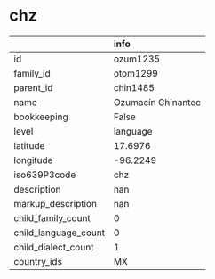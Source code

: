 # chz
|                      | info               |
|:---------------------|:-------------------|
| id                   | ozum1235           |
| family_id            | otom1299           |
| parent_id            | chin1485           |
| name                 | Ozumacín Chinantec |
| bookkeeping          | False              |
| level                | language           |
| latitude             | 17.6976            |
| longitude            | -96.2249           |
| iso639P3code         | chz                |
| description          | nan                |
| markup_description   | nan                |
| child_family_count   | 0                  |
| child_language_count | 0                  |
| child_dialect_count  | 1                  |
| country_ids          | MX                 |